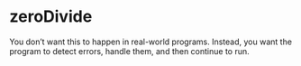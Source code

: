 # zeroDivide
You don’t want this to happen in real-world programs. Instead, you want the program to detect errors, handle them, and then continue to run.
